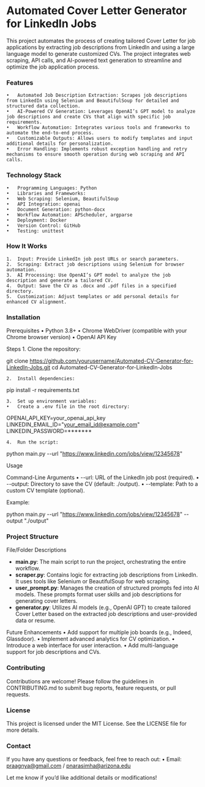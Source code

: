 # Automated Cover Letter Generator for LinkedIn Jobs

This project automates the process of creating tailored Cover Letter for job applications by extracting job descriptions from LinkedIn and using a large language model to generate customized CVs. The project integrates web scraping, API calls, and AI-powered text generation to streamline and optimize the job application process.

### Features
	•	Automated Job Description Extraction: Scrapes job descriptions from LinkedIn using Selenium and BeautifulSoup for detailed and structured data collection.
	•	AI-Powered CV Generation: Leverages OpenAI’s GPT model to analyze job descriptions and create CVs that align with specific job requirements.
	•	Workflow Automation: Integrates various tools and frameworks to automate the end-to-end process.
	•	Customizable Outputs: Allows users to modify templates and input additional details for personalization.
	•	Error Handling: Implements robust exception handling and retry mechanisms to ensure smooth operation during web scraping and API calls.

### Technology Stack
	•	Programming Languages: Python
	•	Libraries and Frameworks:
	•	Web Scraping: Selenium, BeautifulSoup
	•	API Integration: openai
	•	Document Generation: python-docx
	•	Workflow Automation: APScheduler, argparse
	•	Deployment: Docker
	•	Version Control: GitHub
	•	Testing: unittest

### How It Works
	1.	Input: Provide LinkedIn job post URLs or search parameters.
	2.	Scraping: Extract job descriptions using Selenium for browser automation.
	3.	AI Processing: Use OpenAI’s GPT model to analyze the job description and generate a tailored CV.
	4.	Output: Save the CV as .docx and .pdf files in a specified directory.
	5.	Customization: Adjust templates or add personal details for enhanced CV alignment.

### Installation

Prerequisites
	•	Python 3.8+
	•	Chrome WebDriver (compatible with your Chrome browser version)
	•	OpenAI API Key

Steps
	1.	Clone the repository:

git clone https://github.com/yourusername/Automated-CV-Generator-for-LinkedIn-Jobs.git
cd Automated-CV-Generator-for-LinkedIn-Jobs


	2.	Install dependencies:

pip install -r requirements.txt


	3.	Set up environment variables:
	•	Create a .env file in the root directory:

OPENAI_API_KEY=your_openai_api_key
LINKEDIN_EMAIL_ID="your_email_id@example.com"
LINKEDIN_PASSWORD=*******

	4.	Run the script:

python main.py --url "https://www.linkedin.com/jobs/view/12345678"

Usage

Command-Line Arguments
	•	--url: URL of the LinkedIn job post (required).
	•	--output: Directory to save the CV (default: ./output).
	•	--template: Path to a custom CV template (optional).

Example:

python main.py --url "https://www.linkedin.com/jobs/view/12345678" --output "./output"

### Project Structure

File/Folder Descriptions
- **main.py**: The main script to run the project, orchestrating the entire workflow.
- **scraper.py**: Contains logic for extracting job descriptions from LinkedIn. It uses tools like Selenium or BeautifulSoup for web scraping.
- **user_prompt.py**: Manages the creation of structured prompts fed into AI models. These prompts format user skills and job descriptions for generating cover letters.
- **generator.py**: Utilizes AI models (e.g., OpenAI GPT) to create tailored Cover Letter based on the extracted job descriptions and user-provided data or resume.

Future Enhancements
	•	Add support for multiple job boards (e.g., Indeed, Glassdoor).
	•	Implement advanced analytics for CV optimization.
	•	Introduce a web interface for user interaction.
	•	Add multi-language support for job descriptions and CVs.

### Contributing

Contributions are welcome! Please follow the guidelines in CONTRIBUTING.md to submit bug reports, feature requests, or pull requests.

### License

This project is licensed under the MIT License. See the LICENSE file for more details.

### Contact

If you have any questions or feedback, feel free to reach out:
	•	Email: praagnya@gmail.com / pnarasimha@arizona.edu

Let me know if you’d like additional details or modifications!

